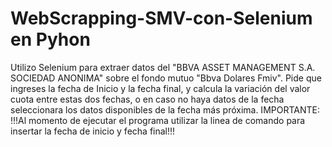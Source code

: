 # WebScrapping-SMV-con-Selenium en Pyhon
Utilizo Selenium para extraer datos del "BBVA ASSET MANAGEMENT S.A. SOCIEDAD ANONIMA" sobre el fondo mutuo "Bbva Dolares Fmiv". Pide que ingreses la fecha de Inicio y la fecha final, y calcula la variación del valor cuota entre estas dos fechas, o en caso no haya datos de la fecha seleccionara los datos disponibles de la fecha más próxima.
IMPORTANTE:
!!!Al momento de ejecutar el programa utilizar la linea de comando para insertar la fecha de inicio y fecha final!!!
